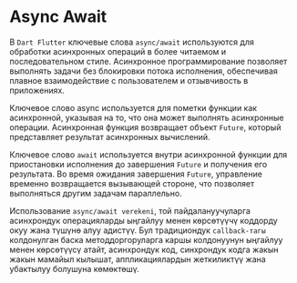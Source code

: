 # Async Await

В `Dart Flutter` ключевые слова `async/await` используются для обработки асинхронных операций в более читаемом и последовательном стиле. Асинхронное программирование позволяет выполнять задачи без блокировки потока исполнения, обеспечивая плавное взаимодействие с пользователем и отзывчивость в приложениях.

Ключевое слово async используется для пометки функции как асинхронной, указывая на то, что она может выполнять асинхронные операции. Асинхронная функция возвращает объект `Future`, который представляет результат асинхронных вычислений.

Ключевое слово `await` используется внутри асинхронной функции для приостановки исполнения до завершения `Future` и получения его результата. Во время ожидания завершения `Future`, управление временно возвращается вызывающей стороне, что позволяет выполняться другим задачам параллельно.

Использование `async/await verekeni`, той пайдалануучуларга асинхрондук операцияларды ыңгайлуу менен көрсөтүүчү коддорду окуу жана түшүнө алуу адистүү. Бул традициондук `callback-тагы` колдонулган баска методдоргоруларга каршы колдонуунун ыңгайлуу менен көрсөтүүсү атайт, асинхрондук код, синхрондук кодга жакын жакын мамайыл кылышат, аппликациялардын жеткиликтүү жана убактылуу болушуна көмөктөшү.